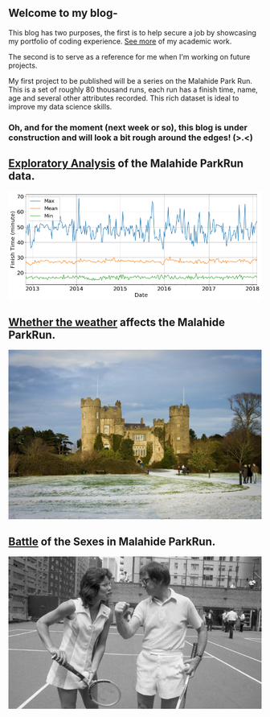 
## Welcome to my blog-
This blog has two purposes, the first is to help secure a job by showcasing my portfolio of coding experience. [See more](https://github.com/caffreit) of my academic work.

The second is to serve as a reference for me when I'm working on future projects.

My first project to be published will be a series on the Malahide Park Run. This is a set of roughly 80 thousand runs, each run has a finish time, name, age and several other attributes recorded. This rich dataset is ideal to improve my data science skills.

### Oh, and for the moment (next week or so), this blog is under construction and will look a bit rough around the edges! (>.<)

## [Exploratory Analysis](https://caffreit.github.io/ParkRun_Part_1/) of the Malahide ParkRun data.

[![png](output_17_1.png)](https://caffreit.github.io/ParkRun_Part_1/)

## [Whether the weather](https://caffreit.github.io/Weather_Effects/) affects the Malahide ParkRun.

[![jpg](4267143460_8522bed1d8_b.jpg)](https://caffreit.github.io/Weather_Effects/)


## [Battle](https://caffreit.github.io/Battle-of-the-Sexes-ParkRun/) of the Sexes in Malahide ParkRun.

[![jpg](5110.jpg)](https://caffreit.github.io/Battle-of-the-Sexes-ParkRun/)
